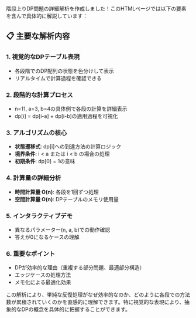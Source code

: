 階段上りDP問題の詳細解析を作成しました！このHTMLページでは以下の要素を含んで具体的に解説しています：

## 📋 主要な解析内容

### 1. **視覚的なDPテーブル表現**
- 各段階でのDP配列の状態を色分けして表示
- リアルタイムで計算過程を確認できる

### 2. **段階的な計算プロセス**
- n=11, a=3, b=4の具体例で各段の計算を詳細表示
- dp[i] = dp[i-a] + dp[i-b]の適用過程を可視化

### 3. **アルゴリズムの核心**
- **状態遷移式**: dp[i]への到達方法の計算ロジック
- **境界条件**: i < a または i < b の場合の処理
- **初期条件**: dp[0] = 1の意味

### 4. **計算量の詳細分析**
- **時間計算量 O(n)**: 各段を1回ずつ処理
- **空間計算量 O(n)**: DPテーブルのメモリ使用量

### 5. **インタラクティブデモ**
- 異なるパラメーター(n, a, b)での動作確認
- 答えが0になるケースの理解

### 6. **重要なポイント**
- DPが効率的な理由（重複する部分問題、最適部分構造）
- エッジケースの処理方法
- メモ化による最適化効果

この解析により、単純な反復処理がなぜ効率的なのか、どのように各段での方法数が累積されていくのかを直感的に理解できます。特に視覚的な表現により、抽象的なDPの概念を具体的に把握することができます。